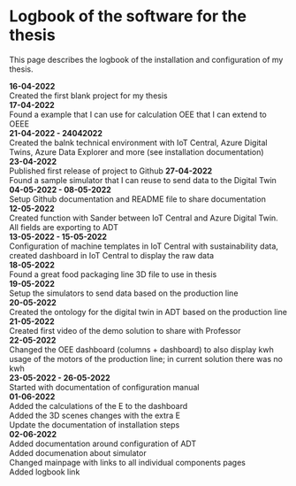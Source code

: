 # Logbook of the software for the thesis

This page describes the logbook of the installation and configuration of my thesis.

**16-04-2022**<br>
Created the first blank project for my thesis<br>
**17-04-2022**<br>
Found a example that I can use for calculation OEE that I can extend to OEEE<br>
**21-04-2022 - 24042022**<br>
Created the balnk technical environment with IoT Central, Azure Digital Twins, Azure Data Explorer and more (see installation documentation)<br>
**23-04-2022**<br>
Published first release of project to Github
**27-04-2022**<br>
Found a sample simulator that I can reuse to send data to the Digital Twin<br>
**04-05-2022 - 08-05-2022**<br>
Setup Github documentation and README file to share documentation<br>
**12-05-2022**<br>
Created function with Sander between IoT Central and Azure Digital Twin. All fields are exporting to ADT<br>
**13-05-2022 - 15-05-2022** <br>
Configuration of machine templates in IoT Central with sustainability data, created dashboard in IoT Central to display the raw data<br>
**18-05-2022**<br>
Found a great food packaging line 3D file to use in thesis<br>
**19-05-2022**<br>
Setup the simulators to send data based on the production line<br>
**20-05-2022**<br>
Created the ontology for the digital twin in ADT based on the production line<br>
**21-05-2022** <br>
Created first video of the demo solution to share with Professor<br>
**22-05-2022**<br>
Changed the OEE dashboard (columns + dashboard) to also display kwh usage of the motors of the production line; in current solution there was no kwh<br>
**23-05-2022 - 26-05-2022** <br>
Started with documentation of configuration manual<br>
**01-06-2022**<br>
Added the calculations of the E to the dashboard<br>
Added the 3D scenes changes with the extra E<br>
Update the documentation of installation steps<br>
**02-06-2022**<br>
Added documentation around configuration of ADT<br>
Added documenation about simulator<br>
Changed mainpage with links to all individual components pages<br>
Added logbook link<br>
